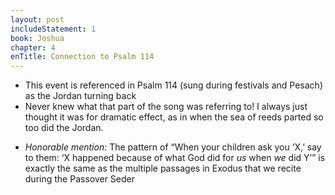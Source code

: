 ```yaml
---
layout: post
includeStatement: 1
book: Joshua
chapter: 4
enTitle: Connection to Psalm 114
---
```


- This event is referenced in Psalm 114 (sung during festivals and Pesach) as the Jordan turning back
- Never knew what that part of the song was referring to! I always just thought it was for dramatic effect, as in when the sea of reeds parted so too did the Jordan.

<!--more-->
- *Honorable mention:* The pattern of “When your children ask you ‘X,’ say to them: ‘X happened because of what God did for *us* when *we* did Y’” is exactly the same as the multiple passages in Exodus that we recite during the Passover Seder
